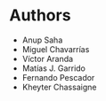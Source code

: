 # Authors

* Anup Saha
* Miguel Chavarrías
* Víctor Aranda
* Matías J. Garrido
* Fernando Pescador
* Kheyter Chassaigne